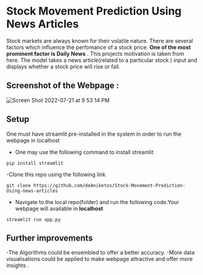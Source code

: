 # Stock Movement Prediction Using News Articles

Stock markets are always known for their volatile nature. There are several factors which influence the perfomance of a stock price.
**One of the most prominent factor is  Daily News** . This projects motivation is taken from here. The model  takes a news article(related to a particular stock ) input and displays whether a stock price will rise or fall. 


## Screenshot of the Webpage :

![Screen Shot 2022-07-21 at 9 53 14 PM](https://user-images.githubusercontent.com/105108880/180264766-a096adfe-b45c-42f9-ac44-14eb6d1bc7bb.png)




## Setup
One must have streamlit pre-installed in the system in order to run the webpage in localhost 

- One may use the following command to install streamlit
```
pip install streamlit
```

-Clone this repo using the following link
```
git clone https://github.com/deAniketos/Stock-Movement-Prediction-Using-news-articles
```

- Navigate to the local repo(folder) and run the following code.Your webpage will available in  **localhost** 

```
streamlit run app.py
```




## Further improvements
 -The Algorithms could be ensembled to offer a better accuracy.
-More data visualisations could be applied to make webpage attractive and offer more insights .

